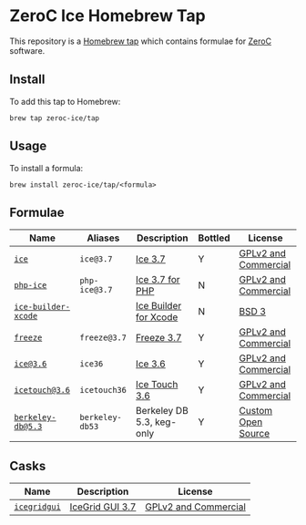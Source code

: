 # ZeroC Ice Homebrew Tap

This repository is a [Homebrew tap](https://github.com/Homebrew/brew/blob/master/docs/brew-tap.md) which contains formulae for [ZeroC](https://zeroc.com/) software.

## Install

To add this tap to Homebrew:
```
brew tap zeroc-ice/tap
```

## Usage

To install a formula:
```
brew install zeroc-ice/tap/<formula>
```

## Formulae

| Name                   | Aliases           | Description                | Bottled | License                    |
| ------------------------ | --------------- | -------------------------- | ------- | ---------------------------|
| [`ice`][1]               | `ice@3.7`       | [Ice 3.7][2]               | Y       | [GPLv2 and Commercial][3]  |
| [`php-ice`][4]           | `php-ice@3.7`   | [Ice 3.7 for PHP][5]       | N       | [GPLv2 and Commercial][3]  |
| [`ice-builder-xcode`][6] |                 | [Ice Builder for Xcode][7] | N       | [BSD 3][8]                 |
| [`freeze`][9]            | `freeze@3.7`    | [Freeze 3.7][10]           | Y       | [GPLv2 and Commercial][11] |
| [`ice@3.6`][12]          | `ice36`         | [Ice 3.6][13]              | Y       | [GPLv2 and Commercial][14] |
| [`icetouch@3.6`][15]     | `icetouch36`    | [Ice Touch 3.6][16]        | Y       | [GPLv2 and Commercial][17] |
| [`berkeley-db@5.3`][18]  | `berkeley-db53` | Berkeley DB 5.3, keg-only  | Y       | [Custom Open Source][19]   |

## Casks

| Name               | Description           | License                    |
| ------------------ | ----------------------| -------------------------- |
| [`icegridgui`][20] | [IceGrid GUI 3.7][21] | [GPLv2 and Commercial][3]  |


[1]: Formula/ice.rb
[2]: https://doc.zeroc.com/display/Ice37/Using+the+macOS+Binary+Distribution
[3]: https://github.com/zeroc-ice/ice#copyright-and-license

[4]: Formula/php-ice.rb
[5]: https://doc.zeroc.com/display/Ice37/Using+the+macOS+Binary+Distribution

[6]: Formula/ice-builder-xcode.rb
[7]: https://github.com/zeroc-ice/ice-builder-xcode/
[8]: https://github.com/zeroc-ice/ice-builder-xcode/blob/master/LICENSE

[9]: Formula/freeze.rb
[10]: https://doc.zeroc.com/display/Freeze37/Using+the+macOS+Binary+Distribution
[11]: https://github.com/zeroc-ice/freeze#copyright-and-license

[12]: Formula/ice@3.6.rb
[13]: https://doc.zeroc.com/display/Ice36/Using+the+macOS+Binary+Distribution
[14]: https://github.com/zeroc-ice/ice/tree/3.6#copyright-and-license

[15]: Formula/icetouch@3.6.rb
[16]: https://doc.zeroc.com/display/Ice36/Using+the+macOS+Binary+Distribution
[17]: https://github.com/zeroc-ice/icetouch#copyright-and-license

[18]: Formula/berkeley-db@5.3.rb
[19]: https://download.zeroc.com/berkeley-db/LICENSE

[20]: Casks/icegridgui.rb
[21]: https://doc.zeroc.com/ice/3.7/ice-services/icegrid/icegrid-gui-tool
